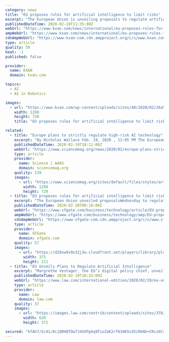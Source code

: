 ```yaml
---
category: news
title: "EU proposes rules for artificial intelligence to limit risks"
excerpt: "The European Union is unveiling proposals to regulate artificial intelligence that call for strict rules and safeguards on risky applications of the emerging technology. The report"
publishedDateTime: 2020-02-19T11:35:00Z
webUrl: "https://www.kxan.com/news/international/eu-proposes-rules-for-artificial-intelligence-to-limit-risks/"
ampWebUrl: "https://www.kxan.com/news/international/eu-proposes-rules-for-artificial-intelligence-to-limit-risks/amp/"
cdnAmpWebUrl: "https://www-kxan-com.cdn.ampproject.org/c/s/www.kxan.com/news/international/eu-proposes-rules-for-artificial-intelligence-to-limit-risks/amp/"
type: article
quality: 59
heat: -1
published: false

provider:
  name: KXAN
  domain: kxan.com

topics:
  - AI
  - AI in Robotics

images:
  - url: "https://www.kxan.com/wp-content/uploads/sites/40/2020/02/26a5d5519fb44b4cbb90a8135709a722.jpg?w=1280&h=720&crop=1"
    width: 1280
    height: 720
    title: "EU proposes rules for artificial intelligence to limit risks"

related:
  - title: "Europe plans to strictly regulate high-risk AI technology"
    excerpt: "By Nicholas Wallace Feb. 19, 2020 , 12:05 PM The European Commission today unveiled its plan to strictly regulate artificial intelligence (AI), distinguishing itself from more freewheeling approaches to the technology in the United States and China."
    publishedDateTime: 2020-02-19T18:11:00Z
    webUrl: "https://www.sciencemag.org/news/2020/02/europe-plans-strictly-regulate-high-risk-ai-technology"
    type: article
    provider:
      name: Science | AAAS
      domain: sciencemag.org
    quality: 139
    images:
      - url: "https://www.sciencemag.org/sites/default/files/styles/article_main_large/public/European_AI_Regulation_1280x720.jpg?itok=OAWMDBz_"
        width: 1280
        height: 720
  - title: "EU proposes rules for artificial intelligence to limit risks"
    excerpt: "The European Union unveiled proposalsWednesday to regulate artificial intelligence that call for strict rules and safeguards on risky applications of the rapidly developing technology. The report is part of the bloc's wider digital strategy aimed at maintaining its position as the global pacesetter on technological standards."
    publishedDateTime: 2020-02-20T00:18:00Z
    webUrl: "https://www.sfgate.com/business/technology/article/EU-proposes-rules-for-artificial-intelligence-to-15066968.php"
    ampWebUrl: "https://www.sfgate.com/business/technology/amp/EU-proposes-rules-for-artificial-intelligence-to-15066968.php"
    cdnAmpWebUrl: "https://www-sfgate-com.cdn.ampproject.org/c/s/www.sfgate.com/business/technology/amp/EU-proposes-rules-for-artificial-intelligence-to-15066968.php"
    type: article
    provider:
      name: SFGate
      domain: sfgate.com
    quality: 57
    images:
      - url: "https://d29xw9s9x32j3w.cloudfront.net/players/library/placeholder.png"
        width: 375
        height: 211
  - title: "EU Unveils Plans to Regulate Artificial Intelligence"
    excerpt: "Margrethe Vestager, the EU’s digital policy chief, unveiled a strategy for artificial intelligence on Wednesday that aims to boost the use of AI in Europe while addressing concerns about data privacy. “We want every citizen, every employee, every business to stand a fair chance to reap the benefits of digitalization,” she said in a statement."
    publishedDateTime: 2020-02-19T18:32:00Z
    webUrl: "https://www.law.com/international-edition/2020/02/19/eu-unveils-plans-to-regulate-artificial-intelligence/"
    type: article
    provider:
      name: Law
      domain: law.com
    quality: 37
    images:
      - url: "https://images.law.com/contrib/content/uploads/sites/378/2019/04/Artificial-Intelligence-Article-201904091050.jpg"
        width: 620
        height: 372

secured: "hfAh7/Sc41/0cjQRHQTOwTJdUXPpbq9TioZaK2rf63dKSn35iRkNk+CRcz6CxGmnw4+awM6lhf13Hg6+CzkcwFWtbn/puIrK+reQckt5ZI69YlCyIuqcyp+YGYLpr6rRb/gz3bCoQZxsI+f8jbhzA2h8svY956OcYPLvqMGNIjgYMIWLXNzH/cS5VayQS3UL4AafJ7EWdT+XT0bKc9HeHPfCb8lOZkeTn2fkcEqU7pEU/KU/RxW43Hgqwa5MAbFYy/znQ0wIe0qfK8SZeNbBnjIWf8C4YaYb4mwoDrLImcYmpyOpjBNu/Zk9H+xDxBc5;IEjVBGSdM2r/2srqAIUuEQ=="
---
```



